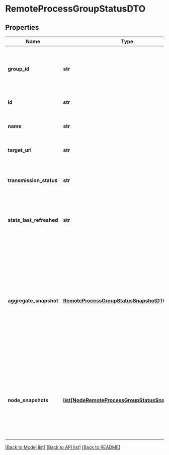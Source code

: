 # RemoteProcessGroupStatusDTO

## Properties
Name | Type | Description | Notes
------------ | ------------- | ------------- | -------------
**group_id** | **str** | The unique ID of the process group that the Processor belongs to | [optional] 
**id** | **str** | The unique ID of the Processor | [optional] 
**name** | **str** | The name of the remote process group. | [optional] 
**target_uri** | **str** | The URI of the target system. | [optional] 
**transmission_status** | **str** | The transmission status of the remote process group. | [optional] 
**stats_last_refreshed** | **str** | The time the status for the process group was last refreshed. | [optional] 
**aggregate_snapshot** | [**RemoteProcessGroupStatusSnapshotDTO**](RemoteProcessGroupStatusSnapshotDTO.md) | A status snapshot that represents the aggregate stats of all nodes in the cluster. If the NiFi instance is a standalone instance, rather than a cluster, this represents the stats of the single instance. | [optional] 
**node_snapshots** | [**list[NodeRemoteProcessGroupStatusSnapshotDTO]**](NodeRemoteProcessGroupStatusSnapshotDTO.md) | A status snapshot for each node in the cluster. If the NiFi instance is a standalone instance, rather than a cluster, this may be null. | [optional] 

[[Back to Model list]](../README.md#documentation-for-models) [[Back to API list]](../README.md#documentation-for-api-endpoints) [[Back to README]](../README.md)


